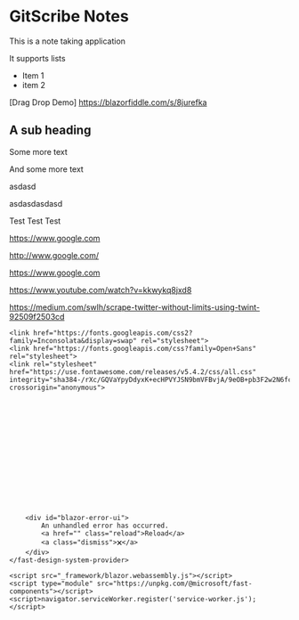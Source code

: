 <!--GSREF-->
# GitScribe Notes

This is a note taking application

It supports lists

* Item 1
* item 2

[Drag Drop Demo] https://blazorfiddle.com/s/8jurefka

[comment]: <> (a reference style link.)

<!--GSREF-->
## A sub heading
<!--GSREF-->
Some more text
<!--GSREF-->
And some more text
<!--GSREF-->







<!--GSREF-->
asdasd
<!--GSREF-->
asdasdasdasd
<!--GSREF-->
Test
Test
Test

<!--GSREF55U21A-->
https://www.google.com
<!--GSREFO4ZGA0-->
http://www.google.com/
<!--GSREF6JKX3Y-->
https://www.google.com
<!--GSREF3467T4-->
https://www.youtube.com/watch?v=kkwykq8jxd8
<!--GSREF900VTY-->
https://medium.com/swlh/scrape-twitter-without-limits-using-twint-92509f2503cd
<!--GSREFT6B6Q4-->
<!DOCTYPE html>
<html>

<head>
    <meta charset="utf-8" />
    <meta name="viewport" content="width=device-width, initial-scale=1.0, maximum-scale=1.0, user-scalable=no" />
    <title>GitScribe Notes</title>
    <base href="/" />
    <link rel="icon" href="icons/feather.svg">
    <link href="css/normalize.min.css" rel="stylesheet" />
    <link href="css/skeleton.min.css" rel="stylesheet" />
    <link href="css/app.min.css" rel="stylesheet" />
    <link href="GitScribe.Client.Notes.styles.css" rel="stylesheet" />
    <link href="manifest.json" rel="manifest" />
    <link rel="apple-touch-icon" sizes="512x512" href="icon-512.png" />

    <link href="https://fonts.googleapis.com/css2?family=Inconsolata&display=swap" rel="stylesheet">
    <link href="https://fonts.googleapis.com/css?family=Open+Sans" rel="stylesheet">
    <link rel="stylesheet" href="https://use.fontawesome.com/releases/v5.4.2/css/all.css" integrity="sha384-/rXc/GQVaYpyDdyxK+ecHPVYJSN9bmVFBvjA/9eOB+pb3F2w2N6fc5qB9Ew5yIns" crossorigin="anonymous">
</head>

<body>
    <fast-design-system-provider use-defaults>
        <div id="app">
            <div class="main">
                <div class="content px-4 row" style="padding-top: 20vw;">
                    <div class="col-lg-12 col-lg-offset-2 center-box-high">
                        <fast-progress-ring style="width: 100%"></fast-progress-ring>
                    </div>
                </div>
            </div>
        </div>

        <div id="blazor-error-ui">
            An unhandled error has occurred.
            <a href="" class="reload">Reload</a>
            <a class="dismiss">🗙</a>
        </div>
    </fast-design-system-provider>

    <script src="_framework/blazor.webassembly.js"></script>
    <script type="module" src="https://unpkg.com/@microsoft/fast-components"></script>
    <script>navigator.serviceWorker.register('service-worker.js');</script>
</body>

</html>
